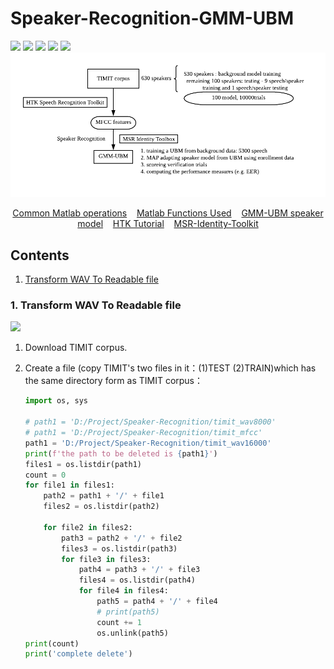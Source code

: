 # Speaker-Recognition-GMM-UBM

![](https://img.shields.io/badge/build-success-green) ![](https://img.shields.io/badge/language-matlab-yellow) ![](https://img.shields.io/badge/Toolkit-MSR%20Identity%20Toolkit-orange) ![](https://img.shields.io/badge/method-GMM--UBM-blue) ![](https://img.shields.io/badge/license-MathWorks-brightgreen) 
![](./pictures/01-gmm-ubm.png)

<p align="center">
	<a href="./docs/matlab-common-operations.md">Common Matlab operations</a>&nbsp;&nbsp;&nbsp;
	<a href="./docs/matlab-functions-you-will-encounter.md">Matlab Functions Used</a>&nbsp;&nbsp;&nbsp;
	<a href="./docs/GMM-UBM-speaker-model.md">GMM-UBM speaker model</a>&nbsp;&nbsp;&nbsp;
	<a href="./docs/HTK-Tutorial.md">HTK Tutorial</a>&nbsp;&nbsp;&nbsp;
	<a href="./docs/MSR-Identity-Toolkit.md">MSR-Identity-Toolkit</a>
</p>

## Contents

1. [Transform WAV To Readable file](#transform-wav-to-readable-file)




### 1. Transform WAV To Readable file

![](https://img.shields.io/badge/language-python-brightgreen)
1. Download TIMIT corpus.

2. Create a file (copy TIMIT's two files in it：(1)TEST (2)TRAIN)which has the same directory form as TIMIT corpus：

   ```python
   import os, sys
   
   # path1 = 'D:/Project/Speaker-Recognition/timit_wav8000'
   # path1 = 'D:/Project/Speaker-Recognition/timit_mfcc'
   path1 = 'D:/Project/Speaker-Recognition/timit_wav16000'
   print(f'the path to be deleted is {path1}')
   files1 = os.listdir(path1)
   count = 0
   for file1 in files1:
       path2 = path1 + '/' + file1
       files2 = os.listdir(path2)
   
       for file2 in files2:
           path3 = path2 + '/' + file2
           files3 = os.listdir(path3)
           for file3 in files3:
               path4 = path3 + '/' + file3
               files4 = os.listdir(path4)
               for file4 in files4:
                   path5 = path4 + '/' + file4
                   # print(path5)
                   count += 1
                   os.unlink(path5)
   print(count)
   print('complete delete')
   ```

   